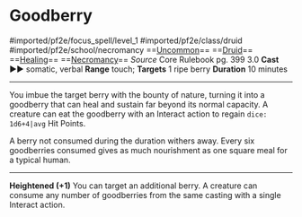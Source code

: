 # Goodberry
#imported/pf2e/focus_spell/level_1 #imported/pf2e/class/druid #imported/pf2e/school/necromancy 
==[Uncommon](uncommon.md)== ==[Druid](rules/traits/druid.md)== ==[Healing](healing.md)== ==[Necromancy](necromancy.md)==
*Source* Core Rulebook pg. 399 3.0
**Cast** ►► somatic, verbal
**Range** touch; **Targets** 1 ripe berry
**Duration** 10 minutes

---
You imbue the target berry with the bounty of nature, turning it into a goodberry that can heal and sustain far beyond its normal capacity. A creature can eat the goodberry with an Interact action to regain `dice: 1d6+4|avg` Hit Points.

A berry not consumed during the duration withers away. Every six goodberries consumed gives as much nourishment as one square meal for a typical human.

<hr>

**Heightened (+1)** You can target an additional berry. A creature can consume any number of goodberries from the same casting with a single Interact action.